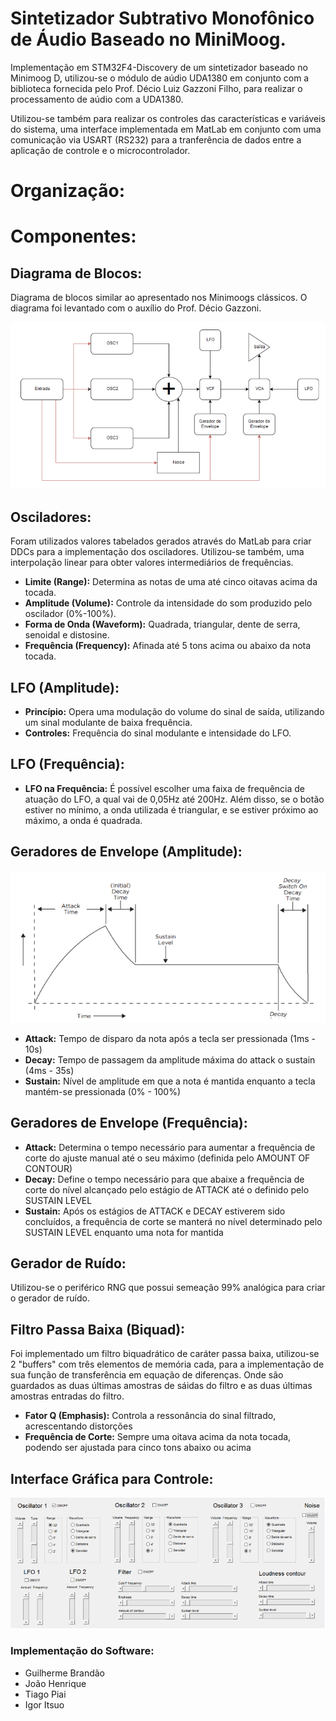# Sintetizador Subtrativo Monofônico de Áudio Baseado no MiniMoog.

Implementação em STM32F4-Discovery de um sintetizador baseado no Minimoog D, utilizou-se o módulo de aúdio UDA1380 em conjunto com a biblioteca fornecida pelo Prof. Décio Luiz Gazzoni Filho, para realizar o processamento de aúdio com a UDA1380.


Utilizou-se também para realizar os controles das características e variáveis do sistema, uma interface implementada em MatLab em conjunto com uma comunicação via USART (RS232) para a tranferência de dados entre a aplicação de controle e o microcontrolador.


# Organização:

# Componentes:

## Diagrama de Blocos:
Diagrama de blocos similar ao apresentado nos Minimoogs clássicos. O diagrama foi levantado com o auxílio do Prof. Décio Gazzoni.

![Diagram de Blocos](/img/diagram-moog.png)

## Osciladores:
Foram utilizados valores tabelados gerados através do MatLab para criar DDCs para a implementação dos osciladores. Utilizou-se também, uma interpolação linear para obter valores intermediários de frequências.

- **Limite (Range):**
Determina as notas de uma até cinco oitavas acima da tocada.
- **Amplitude (Volume):**
Controle da intensidade do som produzido pelo oscilador (0%-100%).
- **Forma de Onda (Waveform):**
Quadrada, triangular, dente de serra, senoidal e distosine.
- **Frequência (Frequency):**
Afinada até 5 tons acima ou abaixo da nota tocada.

## LFO (Amplitude):
- **Princípio:**
Opera uma modulação do volume do sinal de saída, utilizando um sinal modulante de baixa frequência.
- **Controles:**
Frequência do sinal modulante e intensidade do LFO.

## LFO (Frequência):
* **LFO na Frequência:**
É possível escolher uma faixa de frequência de atuação do LFO, a qual vai de 0,05Hz até 200Hz. Além disso, se o botão estiver no mínimo, a onda utilizada é triangular, e se estiver próximo ao máximo, a onda é quadrada.

## Geradores de Envelope (Amplitude):

![Diagram do Gerador de Envelope](/img/diagram-env.png)

- **Attack:**
Tempo de disparo da nota após  a tecla ser pressionada (1ms - 10s)
- **Decay:**
Tempo de passagem da amplitude máxima do attack o sustain (4ms - 35s)
- **Sustain:** 
Nível de amplitude em que a nota é mantida enquanto a tecla mantém-se pressionada (0% - 100%)

## Geradores de Envelope (Frequência):
- **Attack:**
Determina o tempo necessário para aumentar a frequência de corte do ajuste manual até o seu máximo (definida pelo AMOUNT OF CONTOUR)
- **Decay:**
Define o tempo necessário para que abaixe a frequência de corte do nível alcançado pelo estágio de ATTACK até o definido pelo SUSTAIN LEVEL
- **Sustain:**
Após os estágios de ATTACK e DECAY estiverem sido concluídos, a frequência de corte se manterá no nível determinado pelo SUSTAIN LEVEL enquanto uma nota for mantida

## Gerador de Ruído:
Utilizou-se o periférico RNG que possui semeação 99% analógica para criar o gerador de ruído.

## Filtro Passa Baixa (Biquad):
Foi implementado um filtro biquadrático de caráter passa baixa, utilizou-se 2 "buffers" com três elementos de memória cada, para a implementação de sua função de transferência em equação de diferenças. Onde são guardados as duas últimas amostras de sáidas do filtro e as duas últimas amostras entradas do filtro.

- **Fator Q (Emphasis):**
Controla a ressonância do sinal filtrado, acrescentando distorções
- **Frequência de Corte:**
Sempre uma oitava acima da nota tocada, podendo ser ajustada para cinco tons abaixo ou acima


## Interface Gráfica para Controle:

![Interface Gráfica MatLab](/img/interface.png)


### Implementação do Software:
- Guilherme Brandão
- João Henrique
- Tiago Piai 
- Igor Itsuo

